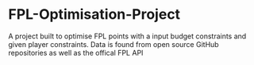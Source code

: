 # FPL-Optimisation-Project
A project built to optimise FPL points with a input budget constraints and given player constraints. Data is found from open source GitHub repositories as well as the offical FPL API
